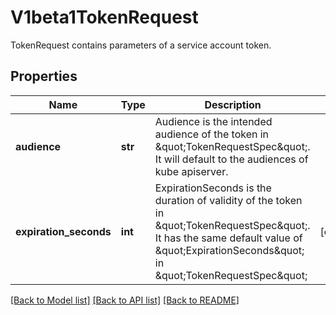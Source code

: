 # V1beta1TokenRequest

TokenRequest contains parameters of a service account token.
## Properties
Name | Type | Description | Notes
------------ | ------------- | ------------- | -------------
**audience** | **str** | Audience is the intended audience of the token in \&quot;TokenRequestSpec\&quot;. It will default to the audiences of kube apiserver. | 
**expiration_seconds** | **int** | ExpirationSeconds is the duration of validity of the token in \&quot;TokenRequestSpec\&quot;. It has the same default value of \&quot;ExpirationSeconds\&quot; in \&quot;TokenRequestSpec\&quot; | [optional] 

[[Back to Model list]](../README.md#documentation-for-models) [[Back to API list]](../README.md#documentation-for-api-endpoints) [[Back to README]](../README.md)


